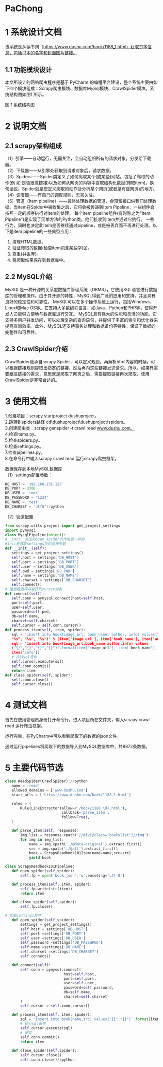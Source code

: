 # PaChong

# 1 系统设计文档 
   该系统是从读书网（https://www.dushu.com/book/1188_1.html）获取书本信息，包括书本的名字和封面图片链接。 
## 1.1 功能模块设计 
   本文所设计的网络爬虫程序是基于 PyCharm 的编程平台建设，整个系统主要由如下四个模块组成：Scrapy爬虫模块、数据库MySql模块、CrawlSpider模块。系统结构图如图1 所示。


图 1 系统结构图

# 2 说明文档
## 2.1 scrapy架构组成 
（1）引擎——自动运行，无需关注，会自动组织所有的请求对象，分发给下载器。   
（2）下载器——从引擎处获取到请求对象后，请求数据。   
（3）Spiders——Spider类定义了如何爬取某个(或某些)网站。包括了爬取的动作(例 
如:是否跟进链接)以及如何从网页的内容中提取结构化数据(爬取item)。换句话说，Spider就是您定义爬取的动作及分析某个网页(或者是有些网页)的地方。   
（4）调度器——有自己的调度规则，无需关注。   
（5）管道（Item pipeline）——最终处理数据的管道，会预留接口供我们处理数据。当Item在Spider中被收集之后，它将会被传递到Item Pipeline，一些组件会按照一定的顺序执行对Item的处理。 
每个item pipeline组件(有时称之为“Item Pipeline”)是实现了简单方法的Python类。他们接收到Item并通过它执行。
一些行为，同时也决定此Item是否继续通过pipeline，或是被丢弃而不再进行处理。以下是item pipeline的一些典型应用：   
1. 清理HTML数据。   
2. 验证爬取的数据(检查item包含某些字段)。   
3. 查重(并丢弃)。   
4. 将爬取结果保存到数据库中。  

## 2.2 MySQL介绍
   MySQL是一种开源的关系型数据库管理系统（DBMS），它使用SQL语言进行数据库的管理和操作。由于其开源的特性，MySQL得到广泛的应用和支持，并且具有良好的稳定性和可靠性。
   MySQL可以在多个操作系统上运行，包括Windows、Linux和Mac OS等。它支持大多数编程语言，如Java、Python和PHP等，使得开发人员能够方便地与数据库进行交互。
   MySQL具有强大的性能和灵活的功能。它支持多用户并发访问，可以处理复杂的查询语句，并提供了丰富的索引和优化器来提高查询效率。此外，MySQL还支持事务处理和数据备份等特性，保证了数据的完整性和可靠性。

## 2.3 CrawlSpider介绍 
   CrawlSpider继承自scrapy.Spider，可以定义规则，再解析html内容的时候，可以根据链接规则提取出指定的链接，然后再向这些链接发送请求。所以，如果有需要跟进链接的需求，意思就是爬取了网页之后，需要提取链接再次爬取，使用CrawlSpider是非常合适的。

# 3 使用文档
1.创建项目：scrapy startproject dushuproject。   
2.跳转到spiders路径 cd\dushuproject\dushuproject\spiders。   
3.创建爬虫类：scrapy genspider ‐t crawl read www.dushu.com。   
4.检查items.py。   
5.检查spiders.py。   
6.检查settings.py。   
7.检查pipelines.py。   
8.在命令行中输入scrapy crawl read 运行scrapy爬虫框架。  

数据保存到本地MySQL数据库   
（1）settings配置参数：   
```python
DB_HOST = '192.168.231.128'   
DB_PORT = 3306   
DB_USER = 'root'   
DB_PASSWORD = '1234'   
DB_NAME = 'test'   
DB_CHARSET = 'utf8'//python
```
（2）管道配置
```python
from scrapy.utils.project import get_project_settings 
import pymysql 
class MysqlPipeline(object): 
#__init__方法和open_spider的作用是一样的
#init是获取settings中的连接参数 
def __init__(self): 
   settings = get_project_settings() 
   self.host = settings['DB_HOST'] 
   self.port = settings['DB_PORT'] 
   self.user = settings['DB_USER'] 
   self.pwd = settings['DB_PWD'] 
   self.name = settings['DB_NAME'] 
   self.charset = settings['DB_CHARSET'] 
   self.connect() 
# 连接数据库并且获取cursor对象 
def connect(self): 
   self.conn = pymysql.connect(host=self.host, 
   port=self.port, 
   user=self.user, 
   password=self.pwd, 
   db=self.name, 
   charset=self.charset) 
   self.cursor = self.conn.cursor() 
def process_item(self, item, spider): 
   sql = 'insert into book(image_url, book_name, author, info) values("%s", 
   "%s", "%s", "%s")' % (item['image_url'], item['book_name'], item['author'], item['info']) 
   sql = 'insert into book(image_url,book_name,author,info) values 
   ("{}","{}","{}","{}")'.format(item['image_url'], item['book_name'], item['author'], 
   item['info']) 
   # 执行sql语句 
   self.cursor.execute(sql) 
   self.conn.commit() 
   return item 
def close_spider(self, spider): 
   self.conn.close() 
   self.cursor.close()
```
# 4 测试文档
   首先在使用管理员身份打开命令行，进入项目所在文件夹，输入scrapy crawl read 运行爬虫框架。  

   运行完后，在PyCharm中可以看到爬取下的数据的json文件。  


   通过运行pipelines将爬取下的数据导入到MySQL数据库中，共8872条数据。  

# 5 主要代码节选
```python
class ReadSpider(CrawlSpider)://python
   name = 'read'
   allowed_domains = ['www.dushu.com']
   start_urls = ['https://www.dushu.com/book/1188_1.html']

   rules = (
       Rule(LinkExtractor(allow=r'/book/1188_\d+.html'),
                          callback='parse_item',
                          follow=True),
   )

   def parse_item(self, response):
       img_list = response.xpath('//div[@class="bookslist"]//img')
       for img in img_list:
           name = img.xpath('./@data-original').extract_first()
           src = img.xpath('./@alt').extract_first()
           book = ScrapyReadbook101Item(name=name,src=src)
           yield book

class ScrapyReadbook101Pipeline:
   def open_spider(self,spider):
       self.fp = open('book.json','w',encoding='utf-8')

   def process_item(self, item, spider):
       self.fp.write(str(item))
       return item

   def close_spider(self,spider):
       self.fp.close()

# 加载settings文件
   def open_spider(self,spider):
       settings = get_project_settings()
       self.host = settings['DB_HOST']
       self.port =settings['DB_PORT']
       self.user =settings['DB_USER']
       self.password =settings['DB_PASSWROD']
       self.name =settings['DB_NAME']
       self.charset =settings['DB_CHARSET']
       self.connect()

   def connect(self):
       self.conn = pymysql.connect(
                           host=self.host,
                           port=self.port,
                           user=self.user,
                           password=self.password,
                           db=self.name,
                           charset=self.charset
       )
       self.cursor = self.conn.cursor()

   def process_item(self, item, spider):
       sql = 'insert into book(name,src) values("{}","{}")'.format(item['name'],item['src'])
       # 执行sql语句
       self.cursor.execute(sql)
       # 提交
       self.conn.commit()
       return item

   def close_spider(self,spider):
       self.cursor.close()
       self.conn.close()//python
     
